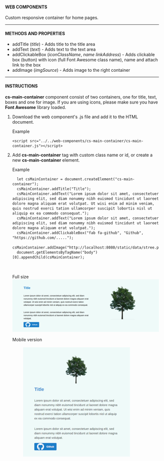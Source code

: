 #### WEB COMPONENTS

Custom responsive container for home pages. 

<hr>




#### METHODS AND PROPERTIES


* addTitle (_title_) - Adds title to the title area</br>
* addText (_text_) - Adds text to the text area</br>
* addClickableBox (_iconClassName_, _name_ _linkAddress_) - Adds clickable box (button) with icon (full Font Awesome class name), name and attach link to the box</br>
* addImage (_imgSource_) - Adds image to the right container</br>

<hr>



#### INSTRUCTIONS

**cs-main-container** component consist of two containers, one for title, text, boxes and one for image. If you are using icons, please make sure you have **Font Awesome** library loaded. 

1. Download the web component's .js file and add it to the HTML document. 

   Example

   ```
   <script src="../../web-components/cs-main-container/cs-main-container.js"></script>
   ```

2. Add **cs-main-container** tag with custom class name or id, or create a new **cs-main-container** element.

   Example

   ```
     let csMainContainer = document.createElement("cs-main-container");
     csMainContainer.addTitle("Title");
     csMainContainer.addText("Lorem ipsum dolor sit amet, consectetuer adipiscing elit, sed diam nonummy nibh euismod tincidunt ut laoreet dolore magna aliquam erat volutpat. Ut wisi enim ad minim veniam, quis nostrud exerci tation ullamcorper suscipit lobortis nisl ut aliquip ex ea commodo consequat.");
     csMainContainer.addText("Lorem ipsum dolor sit amet, consectetuer adipiscing elit, sed diam nonummy nibh euismod tincidunt ut laoreet dolore magna aliquam erat volutpat.");
     csMainContainer.addClickableBox("fab fa-github", "Github", "https://github.com/.....");
     csMainContainer.addImage("http://localhost:8080/static/data/stree.png");
     document.getElementsByTagName("body")[0].appendChild(csMainContainer);
   ```
   

   <br><br>Full size
   ![Image of cs-main-container](https://github.com/ferakp/web-components/blob/master/documentation/images/cs-main-container.png)
   
   Mobile version<br><br>
                      &nbsp;&nbsp;&nbsp;&nbsp;&nbsp;&nbsp;&nbsp;&nbsp; ![Image of cs-main-container (mobile)](https://github.com/ferakp/web-components/blob/master/documentation/images/cs-main-container-mobile.png)   

